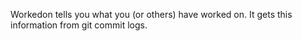 Workedon tells you what you (or others) have worked on. It gets this information from git commit logs.